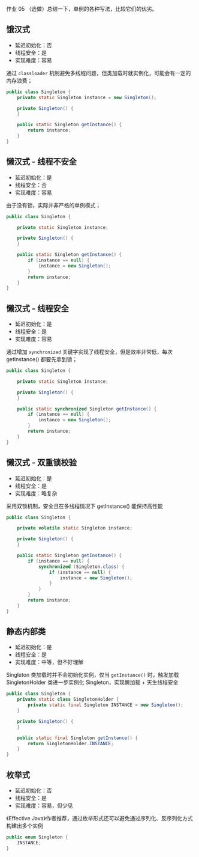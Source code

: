 作业 05 （选做）总结一下，单例的各种写法，比较它们的优劣。

## 饿汉式

- 延迟初始化：否
- 线程安全：是
- 实现难度：容易

通过 `classloader` 机制避免多线程问题，但类加载时就实例化，可能会有一定的内存浪费；

```java
public class Singleton {
    private static Singleton instance = new Singleton();

    private Singleton() {
    }

    public static Singleton getInstance() {
        return instance;
    }
}
```

## 懒汉式 - 线程不安全

- 延迟初始化：是
- 线程安全：否
- 实现难度：容易

由于没有锁，实际并非严格的单例模式；

```java
public class Singleton {

    private static Singleton instance;

    private Singleton() {
    }

    public static Singleton getInstance() {
        if (instance == null) {
            instance = new Singleton();
        }
        return instance;
    }
}
```

## 懒汉式 - 线程安全

- 延迟初始化：是
- 线程安全：是
- 实现难度：容易

通过增加 `synchronized` 关键字实现了线程安全，但是效率非常低，每次 getInstance() 都要先拿到锁；

```java
public class Singleton {

    private static Singleton instance;

    private Singleton() {
    }

    public static synchronized Singleton getInstance() {
        if (instance == null) {
            instance = new Singleton();
        }
        return instance;
    }
}
```

## 懒汉式 - 双重锁校验

- 延迟初始化：是
- 线程安全：是
- 实现难度：略复杂

采用双锁机制，安全且在多线程情况下 getInstance() 能保持高性能

```java
public class Singleton {

    private volatile static Singleton instance;

    private Singleton() {
    }

    public static Singleton getInstance() {
        if (instance == null) {
            synchronized (Singleton.class) {
                if (instance == null) {
                    instance = new Singleton();
                }
            }
        }
        return instance;
    }
}
```

## 静态内部类

- 延迟初始化：是
- 线程安全：是
- 实现难度：中等，但不好理解

Singleton 类加载时并不会初始化实例，仅当 `getInstance()` 时，触发加载 SingletonHolder 类进一步实例化 Singleton，实现懒加载 + 天生线程安全

```java
public class Singleton {
    private static class SingletonHolder {
        private static final Singleton INSTANCE = new Singleton();
    }

    private Singleton() {
    }

    public static final Singleton getInstance() {
        return SingletonHolder.INSTANCE;
    }
}
```

## 枚举式

- 延迟初始化：否
- 线程安全：是
- 实现难度：容易，但少见

《Effective Java》作者推荐，通过枚举形式还可以避免通过序列化、反序列化方式构建出多个实例

```java
public enum Singleton {
    INSTANCE;
}
```